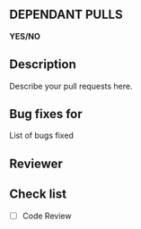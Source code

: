## DEPENDANT PULLS
**YES/NO**

## Description
Describe your pull requests here.

## Bug fixes for
List of bugs fixed

## Reviewer

## Check list
- [ ] Code Review

